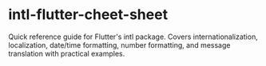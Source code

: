 # intl-flutter-cheet-sheet
Quick reference guide for Flutter's intl package. Covers internationalization, localization, date/time formatting, number formatting, and message translation with practical examples.
